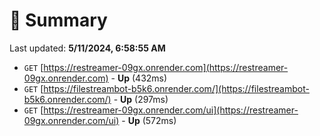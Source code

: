 # 📖 Summary
Last updated: **5/11/2024, 6:58:55 AM**

- `GET` [https://restreamer-09gx.onrender.com](https://restreamer-09gx.onrender.com) - **Up** (432ms)
- `GET` [https://filestreambot-b5k6.onrender.com/](https://filestreambot-b5k6.onrender.com/) - **Up** (297ms)
- `GET` [https://restreamer-09gx.onrender.com/ui](https://restreamer-09gx.onrender.com/ui) - **Up** (572ms)
